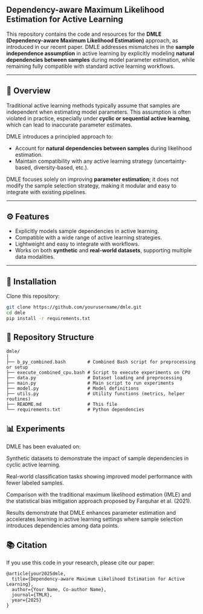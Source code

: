 ## Dependency-aware Maximum Likelihood Estimation for Active Learning

This repository contains the code and resources for the **DMLE (Dependency-aware Maximum Likelihood Estimation)** approach, as introduced in our recent paper. DMLE addresses mismatches in the **sample independence assumption** in active learning by explicitly modeling **natural dependencies between samples** during model parameter estimation, while remaining fully compatible with standard active learning workflows.

---

## 📖 Overview

Traditional active learning methods typically assume that samples are independent when estimating model parameters. This assumption is often violated in practice, especially under **cyclic or sequential active learning**, which can lead to inaccurate parameter estimates.  

DMLE introduces a principled approach to:

- Account for **natural dependencies between samples** during likelihood estimation.
- Maintain compatibility with any active learning strategy (uncertainty-based, diversity-based, etc.).

DMLE focuses solely on improving **parameter estimation**; it does not modify the sample selection strategy, making it modular and easy to integrate with existing pipelines.

---

## ⚙️ Features

- Explicitly models sample dependencies in active learning.
- Compatible with a wide range of active learning strategies.
- Lightweight and easy to integrate with workflows.
- Works on both **synthetic** and **real-world datasets**, supporting multiple data modalities.

---

## 🧪 Installation

Clone this repository:

```bash
git clone https://github.com/yourusername/dmle.git
cd dmle
pip install -r requirements.txt
```

## 📂 Repository Structure
```
dmle/
│
├── b_py_combined.bash        # Combined Bash script for preprocessing or setup
├── execute_combined_cpu.bash # Script to execute experiments on CPU
├── data.py                   # Dataset loading and preprocessing
├── main.py                   # Main script to run experiments
├── model.py                  # Model definitions
├── utils.py                  # Utility functions (metrics, helper routines)
├── README.md                 # This file
└── requirements.txt          # Python dependencies
```

## 📊 Experiments

DMLE has been evaluated on:

Synthetic datasets to demonstrate the impact of sample dependencies in cyclic active learning.

Real-world classification tasks showing improved model performance with fewer labeled samples.

Comparison with the traditional maximum likelihood estimation (IMLE) and the statistical bias mitigation approach proposed by Farquhar et al. (2021).

Results demonstrate that DMLE enhances parameter estimation and accelerates learning in active learning settings where sample selection introduces dependencies among data points.

## 📚 Citation

If you use this code in your research, please cite our paper:

```
@article{your2025dmle,
  title={Dependency-aware Maximum Likelihood Estimation for Active Learning},
  author={Your Name, Co-author Name},
  journal={TMLR},
  year={2025}
}
```
